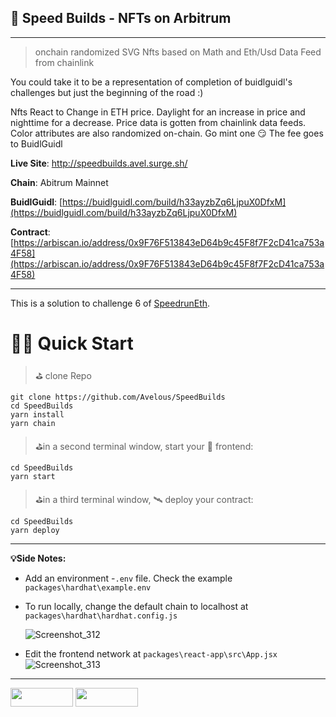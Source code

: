 ## 🕍 Speed Builds - NFTs on Arbitrum
---
> onchain randomized SVG Nfts based on Math and Eth/Usd Data Feed from chainlink



You could take it to be a representation of completion of buidlguidl's challenges but just the beginning of the road :)

Nfts React to Change in ETH price. Daylight for an increase in price and nighttime for a decrease. Price data is gotten from chainlink data feeds. Color attributes are also randomized on-chain. Go mint one 😏 The fee goes to BuidlGuidl 


**Live Site**: http://speedbuilds.avel.surge.sh/

**Chain**: Abitrum Mainnet

**BuidlGuidl**: [https://buidlguidl.com/build/h33ayzbZq6LjpuX0DfxM](https://buidlguidl.com/build/h33ayzbZq6LjpuX0DfxM)

**Contract**: [https://arbiscan.io/address/0x9F76F513843eD64b9c45F8f7F2cD41ca753a4F58](https://arbiscan.io/address/0x9F76F513843eD64b9c45F8f7F2cD41ca753a4F58)

---


This is a solution to challenge 6 of [SpeedrunEth](https://speedrunethereum.com/). 

# 🏃‍♀️ Quick Start

> ⛳️ clone Repo

    git clone https://github.com/Avelous/SpeedBuilds
    cd SpeedBuilds
    yarn install
    yarn chain

> ⛳️in a second terminal window, start your 📱 frontend:

    cd SpeedBuilds
    yarn start

> ⛳️in a third terminal window, 🛰 deploy your contract:

    cd SpeedBuilds
    yarn deploy

---

**💡Side Notes:**

- Add an environment -`.env` file. Check the example `packages\hardhat\example.env`
- To run locally, change the default chain to localhost at `packages\hardhat\hardhat.config.js`
 
  ![Screenshot_312](https://user-images.githubusercontent.com/86206128/188268401-a22f62be-ab54-47ef-b4b7-a810c1105d49.png)

- Edit the frontend network at `packages\react-app\src\App.jsx`
![Screenshot_313](https://user-images.githubusercontent.com/86206128/188268410-91b8b035-614c-4ee4-b40e-c93e0bc2bb6f.png)


---

<a href="https://twitter.com/Av3lous"><img src="https://user-images.githubusercontent.com/86206128/182034124-9de8fc5b-0f4a-48b6-9a37-c2e2a0c9f8e8.svg" width="100" height="30"></a> <a href="https://www.linkedin.com/in/avelous"><img src="https://user-images.githubusercontent.com/86206128/182034127-826b3d79-4904-41e0-8897-e418973be00c.svg" width="100" height="30"></a>
